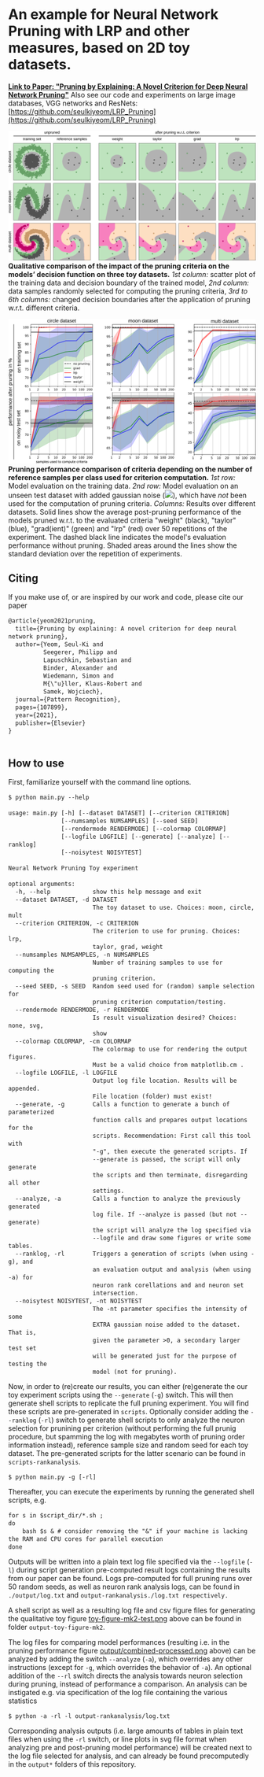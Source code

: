 # An example for Neural Network Pruning with LRP and other measures, based on 2D toy datasets.
**[Link to Paper: "Pruning by Explaining: A Novel Criterion for Deep Neural Network Pruning"](https://www.sciencedirect.com/science/article/pii/S0031320321000868)**
Also see our code and experiments on large image databases, VGG networks and ResNets: [https://github.com/seulkiyeom/LRP_Pruning](https://github.com/seulkiyeom/LRP_Pruning)

![The impact Neural Network Pruning to the model's decision boundary](toy-figure-mk2-test.png)
**Qualitative comparison of the impact of the pruning criteria on the models’ decision function on three toy datasets.**
*1st column:* scatter plot of the training data and decision boundary of the trained model,
*2nd column:* data samples randomly selected for computing the pruning criteria,
*3rd to 6th columns:* changed decision boundaries after the application of pruning w.r.t. different criteria.




![The influence of the number of referenece samples to the performance of the pruned model](output-noisytest-0.3/combined-processed-0.3.png)
**Pruning performance comparison of criteria depending on the number of reference samples per class used for criterion computation.**
*1st row:* Model evaluation on the training data.
*2nd row:* Model evaluation on an unseen test dataset with added gaussian noise (<img src="https://render.githubusercontent.com/render/math?math=\mathcal{N}(0,0.3)">), which have *not* been used for the computation of pruning criteria.
*Columns:* Results over different datasets.
Solid lines show the average post-pruning performance of the models pruned w.r.t. to the evaluated criteria
"weight" (black), "taylor" (blue), "grad(ient)" (green) and "lrp" (red) over 50 repetitions of the experiment.
The dashed black line indicates the model's evaluation performance without pruning.
Shaded areas around the lines show the standard deviation over the repetition of experiments.

## Citing

If you make use of, or are inspired by our work and code, please cite our paper
```
@article{yeom2021pruning,
  title={Pruning by explaining: A novel criterion for deep neural network pruning},
  author={Yeom, Seul-Ki and
          Seegerer, Philipp and
          Lapuschkin, Sebastian and
          Binder, Alexander and
          Wiedemann, Simon and
          M{\"u}ller, Klaus-Robert and
          Samek, Wojciech},
  journal={Pattern Recognition},
  pages={107899},
  year={2021},
  publisher={Elsevier}
}


```

## How to use

First, familiarize yourself with the command line options.
```
$ python main.py --help

usage: main.py [-h] [--dataset DATASET] [--criterion CRITERION]
               [--numsamples NUMSAMPLES] [--seed SEED]
               [--rendermode RENDERMODE] [--colormap COLORMAP]
               [--logfile LOGFILE] [--generate] [--analyze] [--ranklog]
               [--noisytest NOISYTEST]

Neural Network Pruning Toy experiment

optional arguments:
  -h, --help            show this help message and exit
  --dataset DATASET, -d DATASET
                        The toy dataset to use. Choices: moon, circle, mult
  --criterion CRITERION, -c CRITERION
                        The criterion to use for pruning. Choices: lrp,
                        taylor, grad, weight
  --numsamples NUMSAMPLES, -n NUMSAMPLES
                        Number of training samples to use for computing the
                        pruning criterion.
  --seed SEED, -s SEED  Random seed used for (random) sample selection for
                        pruning criterion computation/testing.
  --rendermode RENDERMODE, -r RENDERMODE
                        Is result visualization desired? Choices: none, svg,
                        show
  --colormap COLORMAP, -cm COLORMAP
                        The colormap to use for rendering the output figures.
                        Must be a valid choice from matplotlib.cm .
  --logfile LOGFILE, -l LOGFILE
                        Output log file location. Results will be appended.
                        File location (folder) must exist!
  --generate, -g        Calls a function to generate a bunch of parameterized
                        function calls and prepares output locations for the
                        scripts. Recommendation: First call this tool with
                        "-g", then execute the generated scripts. If
                        --generate is passed, the script will only generate
                        the scripts and then terminate, disregarding all other
                        settings.
  --analyze, -a         Calls a function to analyze the previously generated
                        log file. If --analyze is passed (but not --generate)
                        the script will analyze the log specified via
                        --logfile and draw some figures or write some tables.
  --ranklog, -rl        Triggers a generation of scripts (when using -g), and
                        an evaluation output and analysis (when using -a) for
                        neuron rank corellations and and neuron set
                        intersection.
  --noisytest NOISYTEST, -nt NOISYTEST
                        The -nt parameter specifies the intensity of some
                        EXTRA gaussian noise added to the dataset. That is,
                        given the parameter >0, a secondary larger test set
                        will be generated just for the purpose of testing the
                        model (not for pruning).
```

Now, in order to (re)create our results, you can either (re)generate the our toy experiment scripts using the `--generate` (`-g`) switch.
This will then generate shell scripts to replicate the full pruning experiment. You will find these scripts are pre-generated in `scripts`.
Optionally consider adding the `--ranklog` (`-rl`) switch to generate shell scripts to only analyze the neuron selection for prunining per criterion (without performing the full prunig procedure, but spamming the log with megabytes worth of pruning order information instead), reference sample size and random seed for each toy dataset. The pre-generated scripts for the latter scenario can be found in `scripts-rankanalysis`.
```
$ python main.py -g [-rl]
```

Thereafter, you can execute the experiments by running the generated shell scripts, e.g.
```
for s in $script_dir/*.sh ;
do
    bash $s & # consider removing the "&" if your machine is lacking the RAM and CPU cores for parallel execution
done
```

Outputs will be written into a plain text log file specified via the `--logfile` (`-l`) during script generation
pre-computed result logs containing the results from our paper can be found.
Logs pre-computed for full pruning runs over 50 random seeds, as well as neuron rank analysis logs, can be found in `./output/log.txt` and `output-rankanalysis./log.txt respectively.`

A shell script as well as a resulting log file and csv figure files for generating the qualitative toy figure [toy-figure-mk2-test.png](toy-figure-mk2-test.png) above can be found in folder `output-toy-figure-mk2`.

The log files for comparing model performances (resulting i.e. in the pruning performance figure [output/combined-processed.png](output/combined-processed.png) above) can be analyzed by adding the switch `--analyze` (`-a`), which overrides any other instructions (except for `-g`, which overrides the behavior of `-a`). An optional addition of the `--rl` switch directs the analysis towards neuron selection during pruning, instead of performance a comparison. An analysis can be instigated e.g. via specification of the log file containing the various statistics
```
$ python -a -rl -l output-rankanalysis/log.txt
```

Corresponding analysis outputs (i.e. large amounts of tables in plain text files when using the `-rl` switch, or line plots in svg file format when analyzing pre and post-pruning model performance) will be created next to the log file selected for analysis, and can already be found precomputedly in the `output*` folders of this repository.



